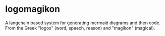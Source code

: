 # logomagikon
A langchain based system for generating mermaid diagrams and then code.  From the Greek "logos" (word, speech, reason) and "magikon" (magical).
